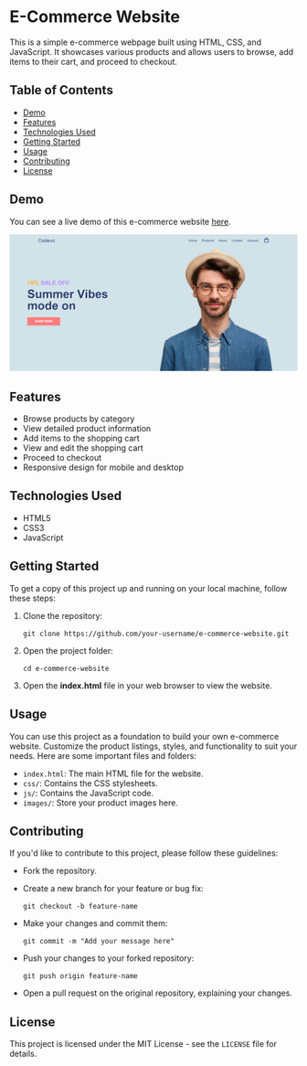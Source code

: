 # E-Commerce Website

This is a simple e-commerce webpage built using HTML, CSS, and JavaScript. It showcases various products and allows users to browse, add items to their cart, and proceed to checkout.

## Table of Contents

- [Demo](#demo)
- [Features](#features)
- [Technologies Used](#technologies-used)
- [Getting Started](#getting-started)
- [Usage](#usage)
- [Contributing](#contributing)
- [License](#license)

## Demo

You can see a live demo of this e-commerce website [here](https://e-comm-webpage.netlify.app/).

![E-Commerce Website](demo-screenshot.png)

## Features

- Browse products by category
- View detailed product information
- Add items to the shopping cart
- View and edit the shopping cart
- Proceed to checkout
- Responsive design for mobile and desktop

## Technologies Used

- HTML5
- CSS3
- JavaScript

## Getting Started

To get a copy of this project up and running on your local machine, follow these steps:

1. Clone the repository:

   ```shell
   git clone https://github.com/your-username/e-commerce-website.git
2. Open the project folder:

   ```shell
   cd e-commerce-website
2. Open the **index.html** file in your web browser to view the website.

## Usage

You can use this project as a foundation to build your own e-commerce website. Customize the product listings, styles, and functionality to suit your needs. Here are some important files and folders:

- `index.html`: The main HTML file for the website.
- `css/`: Contains the CSS stylesheets.
- `js/`: Contains the JavaScript code.
- `images/`: Store your product images here.

## Contributing

   If you'd like to contribute to this project, please follow these guidelines:

   - Fork the repository.
   - Create a new branch for your feature or bug fix:

     ```shell
     git checkout -b feature-name
     ```

   - Make your changes and commit them:

     ```shell
     git commit -m "Add your message here"
     ```

   - Push your changes to your forked repository:

     ```shell
     git push origin feature-name
     ```

   - Open a pull request on the original repository, explaining your changes.

## License

   This project is licensed under the MIT License - see the `LICENSE` file for details.
